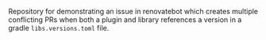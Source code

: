 Repository for demonstrating an issue in renovatebot which creates multiple conflicting PRs when both a plugin and library references a version in a gradle `libs.versions.toml` file.
